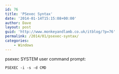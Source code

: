 ```yaml
---
id: 76
title: 'PSexec Syntax'
date: '2014-01-14T15:15:08+00:00'
author: Dave
layout: post
guid: 'http://www.monkeyandlamb.co.uk/itblog/?p=76'
permalink: /2014/01/psexec-syntax/
categories:
    - Windows
---
```


psexec SYSTEM user command prompt:

```
PSEXEC -i -s -d CMD
```